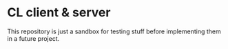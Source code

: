 # CL client & server

This repository is just a sandbox for testing stuff before implementing them in
a future project.
